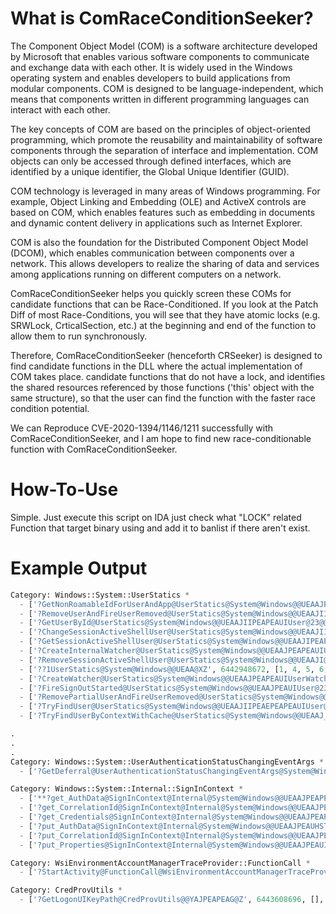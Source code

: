 # What is ComRaceConditionSeeker?
The Component Object Model (COM) is a software architecture developed by Microsoft that enables various software components to communicate and exchange data with each other. It is widely used in the Windows operating system and enables developers to build applications from modular components. COM is designed to be language-independent, which means that components written in different programming languages can interact with each other.

The key concepts of COM are based on the principles of object-oriented programming, which promote the reusability and maintainability of software components through the separation of interface and implementation. COM objects can only be accessed through defined interfaces, which are identified by a unique identifier, the Global Unique Identifier (GUID).

COM technology is leveraged in many areas of Windows programming. For example, Object Linking and Embedding (OLE) and ActiveX controls are based on COM, which enables features such as embedding in documents and dynamic content delivery in applications such as Internet Explorer.

COM is also the foundation for the Distributed Component Object Model (DCOM), which enables communication between components over a network. This allows developers to realize the sharing of data and services among applications running on different computers on a network.

ComRaceConditionSeeker helps you quickly screen these COMs for candidate functions that can be Race-Conditioned. If you look at the Patch Diff of most Race-Conditions, you will see that they have atomic locks (e.g. SRWLock, CrticalSection, etc.) at the beginning and end of the function to allow them to run synchronously.

Therefore, ComRaceConditionSeeker (henceforth CRSeeker) is designed to find candidate functions in the DLL where the actual implementation of COM takes place.
candidate functions that do not have a lock, and identifies the shared resources referenced by those functions ('this' object with the same structure), so that the user can find the function with the faster race condition potential.

We can Reproduce CVE-2020-1394/1146/1211 successfully with ComRaceConditionSeeker, and I am hope to find new race-conditionable function with ComRaceConditionSeeker.

# How-To-Use
Simple. Just execute this script on IDA
just check what "LOCK" related Function that target binary using and add it to banlist if there aren't exist.

# Example Output
```python
Category: Windows::System::UserStatics *
  - ['?GetNonRoamableIdForUserAndApp@UserStatics@System@Windows@@UEAAJPEAUIUser@23@PEAUHSTRING__@@PEAPEAU5@@Z', 6442468736, [18, 72, 144], 'Windows::System::UserStatics *']
  - ['?RemoveUserAndFireUserRemoved@UserStatics@System@Windows@@UEAAJII@Z', 6442492416, [6, 14, 18, 20, 27, 35, 44, 72, 88, 112, 144, 160, 176, 216, 240, 280, 296, 360, 384], 'Windows::System::UserStatics *']
  - ['?GetUserById@UserStatics@System@Windows@@UEAAJIIPEAPEAUIUser@23@@Z', 6442494496, [14, 16, 72, 112, 128], 'Windows::System::UserStatics *']
  - ['?ChangeSessionActiveShellUser@UserStatics@System@Windows@@UEAAJII@Z', 6442496944, [56], 'Windows::System::UserStatics *']
  - ['?GetSessionActiveShellUser@UserStatics@System@Windows@@UEAAJIPEAPEAUIUser@23@@Z', 6442510688, [27, 176, 216], 'Windows::System::UserStatics *']
  - ['?CreateInternalWatcher@UserStatics@System@Windows@@UEAAJPEAPEAUIUserWatcher@23@@Z', 6442518672, [312, 384], 'Windows::System::UserStatics *']
  - ['?RemoveSessionActiveShellUser@UserStatics@System@Windows@@UEAAJI@Z', 6442587520, [176, 216], 'Windows::System::UserStatics *']
  - ['??1UserStatics@System@Windows@@UEAA@XZ', 6442948672, [1, 4, 5, 6, 7, 21, 23, 25, 27, 34, 42, 44, 51, 52, 53, 54, 55, 56, 57, 128, 168, 184, 200, 216, 232, 296, 336, 352, 368], 'Windows::System::UserStatics *']
  - ['?CreateWatcher@UserStatics@System@Windows@@UEAAJPEAPEAUIUserWatcher@23@@Z', 6442958384, [328, 376], 'Windows::System::UserStatics *']
  - ['?FireSignOutStarted@UserStatics@System@Windows@@UEAAJPEAUIUser@23@EPEAPEAUIUserAuthenticationStatusChangingEventArgs@23@@Z', 6442965184, [45, 46, 48, 49, 312, 360, 384], 'Windows::System::UserStatics *']
  - ['?RemovePartialUserAndFireUserRemoved@UserStatics@System@Windows@@UEAAJII@Z', 6442978240, [16, 20, 44, 72, 160, 384], 'Windows::System::UserStatics *']
  - ['?TryFindUser@UserStatics@System@Windows@@UEAAJIIPEAEPEAPEAUIUser@23@@Z', 6442981648, [14, 16, 72], 'Windows::System::UserStatics *']
  - ['?TryFindUserByContextWithCache@UserStatics@System@Windows@@UEAAJ_KPEAPEAUIUser@23@@Z', 6442982848, [20, 72, 160], 'Windows::System::UserStatics *']

.
.
.
Category: Windows::System::UserAuthenticationStatusChangingEventArgs *
  - ['?GetDeferral@UserAuthenticationStatusChangingEventArgs@System@Windows@@UEAAJPEAPEAUIUserAuthenticationStatusChangeDeferral@23@@Z', 6443400416, [2, 15, 80], 'Windows::System::UserAuthenticationStatusChangingEventArgs *']

Category: Windows::System::Internal::SignInContext *
  - ['**?get_AuthData@SignInContext@Internal@System@Windows@@UEAAJPEAPEAUHSTRING__@@@Z**', 6443452176, [10, 15, 80], 'Windows::System::Internal::SignInContext *']
  - ['?get_CorrelationId@SignInContext@Internal@System@Windows@@UEAAJPEAPEAUHSTRING__@@@Z', 6443452384, [8, 16, 64], 'Windows::System::Internal::SignInContext *']
  - ['?get_Credentials@SignInContext@Internal@System@Windows@@UEAAJPEAPEAUICredentialSerialization@234@@Z', 6443452592, [10, 16, 80], 'Windows::System::Internal::SignInContext *']
  - ['?put_AuthData@SignInContext@Internal@System@Windows@@UEAAJPEAUHSTRING__@@@Z', 6443453216, [10, 15, 80], 'Windows::System::Internal::SignInContext *']
  - ['?put_CorrelationId@SignInContext@Internal@System@Windows@@UEAAJPEAUHSTRING__@@@Z', 6443453376, [8, 16, 64], 'Windows::System::Internal::SignInContext *']
  - ['?put_Properties@SignInContext@Internal@System@Windows@@UEAAJPEAUIPropertySet@Collections@Foundation@4@@Z', 6443453680, [10, 17], 'Windows::System::Internal::SignInContext *']

Category: WsiEnvironmentAccountManagerTraceProvider::FunctionCall *
  - ['?StartActivity@FunctionCall@WsiEnvironmentAccountManagerTraceProvider@@QEAAXXZ', 6443602172, [6, 8], 'WsiEnvironmentAccountManagerTraceProvider::FunctionCall *']

Category: CredProvUtils *
  - ['?GetLogonUIKeyPath@CredProvUtils@@YAJPEAPEAG@Z', 6443608696, [], 'CredProvUtils *']
```
